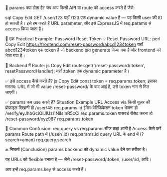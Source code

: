 🔷 params क्या होता है?
जब आप किसी API या route को access करते हैं जैसे:

sql
Copy
Edit
GET /user/123
यहाँ /123 एक dynamic value है — यह किसी user की ID हो सकती है। इसे हम कहते हैं URL parameter, और इसे ExpressJS में req.params से access किया जाता है।

🔶 एक Practical Example: Password Reset Token
💡 Reset Password URL:
perl
Copy
Edit
https://frontend.com/reset-password/abcd1234token
यहाँ abcd1234token एक token है जो backend द्वारा generate किया गया है और frontend को भेजा गया है।

🔹 Backend में Route:
js
Copy
Edit
router.get('/reset-password/:token', resetPasswordHandler);
यहाँ :token एक dynamic parameter है।

✅ इसे access कैसे करते हैं?
js
Copy
Edit
const token = req.params.token;
इसका मतलब: URL में जो भी value /reset-password/ के बाद आई है, उसे token नाम से मिल जाएगी।

✅ params कब use करते हैं?
Situation	Example URL	Access via
किसी यूज़र की प्रोफाइल दिखानी हो	/user/45	req.params.id
ईमेल-वेरिफिकेशन token भेजना हो	/verify/eyJhbGciOiJIUzI1NiIsInR5cCI	req.params.token
पासवर्ड रीसेट करना हो	/reset-password/xyz987	req.params.token

🚫 Common Confusion: req.query vs req.params
चीज़	कहां आती है	Access कैसे करें
params	Route path में (/user/:id)	req.params.id
query	URL के end में (?search=aman)	req.query.search

🔚 निष्कर्ष (Conclusion)
params backend को dynamic value देने का तरीका है।

यह URLs को flexible बनाता है — जैसे /reset-password/:token, /user/:id, आदि।

आप इन्हें req.params.key से access करते हैं।